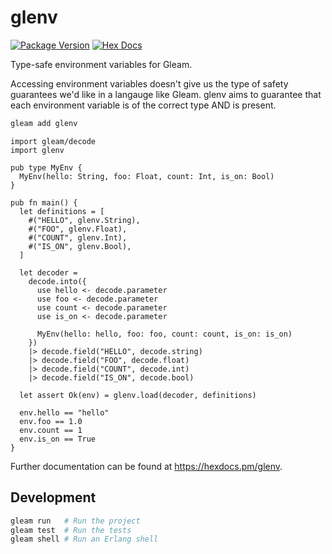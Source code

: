# glenv

[![Package Version](https://img.shields.io/hexpm/v/glenv)](https://hex.pm/packages/glenv)
[![Hex Docs](https://img.shields.io/badge/hex-docs-ffaff3)](https://hexdocs.pm/glenv/)

Type-safe environment variables for Gleam.

Accessing environment variables doesn't give us the type of safety guarantees we'd like in a langauge like Gleam. glenv aims to guarantee that each environment variable is of the correct type AND is present.

```sh
gleam add glenv
```
```gleam
import gleam/decode
import glenv

pub type MyEnv {
  MyEnv(hello: String, foo: Float, count: Int, is_on: Bool)
}

pub fn main() {
  let definitions = [
    #("HELLO", glenv.String),
    #("FOO", glenv.Float),
    #("COUNT", glenv.Int),
    #("IS_ON", glenv.Bool),
  ]

  let decoder =
    decode.into({
      use hello <- decode.parameter
      use foo <- decode.parameter
      use count <- decode.parameter
      use is_on <- decode.parameter

      MyEnv(hello: hello, foo: foo, count: count, is_on: is_on)
    })
    |> decode.field("HELLO", decode.string)
    |> decode.field("FOO", decode.float)
    |> decode.field("COUNT", decode.int)
    |> decode.field("IS_ON", decode.bool)

  let assert Ok(env) = glenv.load(decoder, definitions)

  env.hello == "hello"
  env.foo == 1.0
  env.count == 1
  env.is_on == True
}
```

Further documentation can be found at <https://hexdocs.pm/glenv>.

## Development

```sh
gleam run   # Run the project
gleam test  # Run the tests
gleam shell # Run an Erlang shell
```
